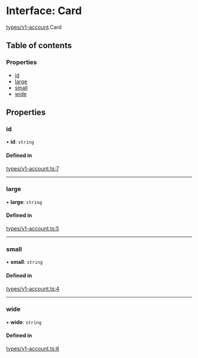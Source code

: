# Interface: Card

[types/v1-account](../modules/types_v1_account.md).Card

## Table of contents

### Properties

- [id](types_v1_account.Card.md#id)
- [large](types_v1_account.Card.md#large)
- [small](types_v1_account.Card.md#small)
- [wide](types_v1_account.Card.md#wide)

## Properties

### id

• **id**: `string`

#### Defined in

[types/v1-account.ts:7](https://github.com/jameslinimk/unofficial-valorant-api/blob/e0f8f42/package/src/types/v1-account.ts#L7)

___

### large

• **large**: `string`

#### Defined in

[types/v1-account.ts:5](https://github.com/jameslinimk/unofficial-valorant-api/blob/e0f8f42/package/src/types/v1-account.ts#L5)

___

### small

• **small**: `string`

#### Defined in

[types/v1-account.ts:4](https://github.com/jameslinimk/unofficial-valorant-api/blob/e0f8f42/package/src/types/v1-account.ts#L4)

___

### wide

• **wide**: `string`

#### Defined in

[types/v1-account.ts:6](https://github.com/jameslinimk/unofficial-valorant-api/blob/e0f8f42/package/src/types/v1-account.ts#L6)
